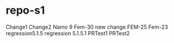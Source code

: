 # repo-s1
Change1
Change2
Namo 9
Fem-30
new change
FEM-25
Fem-23
regression5.1.5
regression 5.1.5.1
PRTest1
PRTest2
